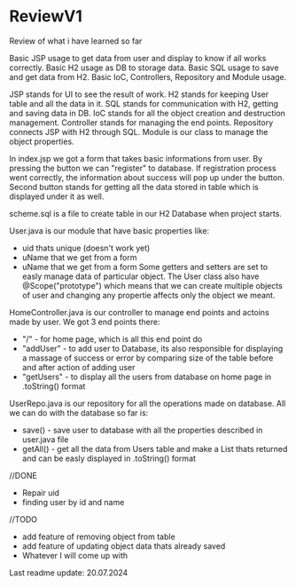 # ReviewV1
Review of what i have learned so far

Basic JSP usage to get data from user and display to know if all works correctly.
Basic H2 usage as DB to storage data.
Basic SQL usage to save and get data from H2.
Basic IoC, Controllers, Repository and Module usage.

JSP stands for UI to see the result of work.
H2 stands for keeping User table and all the data in it.
SQL stands for communication with H2, getting and saving data in DB.
IoC stands for all the object creation and destruction management.
Controller stands for managing the end points.
Repository connects JSP with H2 through SQL.
Module is our class to manage the object properties.

In index.jsp we got a form that takes basic informations from user.
By pressing the button we can "register" to database. If registration process went correctly, the information about success will pop up under the button.
Second button stands for getting all the data stored in table which is displayed under it as well.

scheme.sql is a file to create table in our H2 Database when project starts.

User.java is our module that have basic properties like:
 - uid thats unique (doesn't work yet)
 - uName that we get from a form
 - uName that we get from a form
Some getters and setters are set to easly manage data of particular object.
The User class also have @Scope("prototype") which means that we can create multiple objects of user and changing any propertie affects only the object we meant.

HomeController.java is our controller to manage end points and actoins made by user.
We got 3 end points there:
 - "/" - for home page, which is all this end point do
 - "addUser" - to add user to Database, its also responsible for displaying a massage of success or error by comparing size of the table before and after action of adding user
 - "getUsers" - to display all the users from database on home page in .toString() format

UserRepo.java is our repository for all the operations made on database.
All we can do with the database so far is:
 - save() - save user to database with all the properties described in user.java file
 - getAll() - get all the data from Users table and make a List<User> thats returned and can be easly displayed in .toString() format

//DONE
- Repair uid
- finding user by id and name

//TODO
- add feature of removing object from table
- add feature of updating object data thats already saved
- Whatever I will come up with

Last readme update: 20.07.2024
